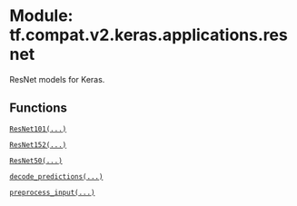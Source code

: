 <div itemscope itemtype="http://developers.google.com/ReferenceObject">
<meta itemprop="name" content="tf.compat.v2.keras.applications.resnet" />
<meta itemprop="path" content="Stable" />
</div>

# Module: tf.compat.v2.keras.applications.resnet

ResNet models for Keras.

<!-- Placeholder for "Used in" -->


## Functions

[`ResNet101(...)`](../../../../../tf/keras/applications/ResNet101.md)

[`ResNet152(...)`](../../../../../tf/keras/applications/ResNet152.md)

[`ResNet50(...)`](../../../../../tf/keras/applications/ResNet50.md)

[`decode_predictions(...)`](../../../../../tf/keras/applications/resnet/decode_predictions.md)

[`preprocess_input(...)`](../../../../../tf/keras/applications/resnet/preprocess_input.md)

